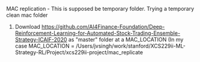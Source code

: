 MAC replication - This is supposed be temporary folder. Trying a temporary
clean mac folder

1. Download
   https://github.com/AI4Finance-Foundation/Deep-Reinforcement-Learning-for-Automated-Stock-Trading-Ensemble-Strategy-ICAIF-2020
as "master" folder at a MAC_LOCATION
(In my case 
MAC_LOCATION = /Users/jvsingh/work/stanford/XCS229ii-ML-Strategy-RL/Project/xcs229ii-project/mac_replicate
